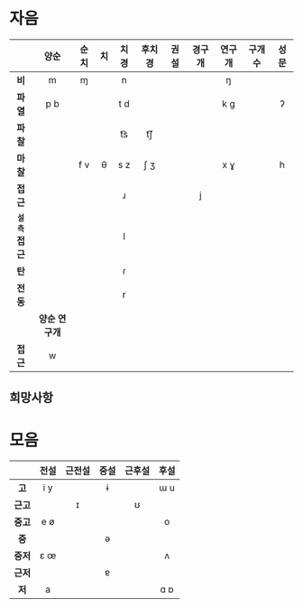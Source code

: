 # 자음
|                                 |      양순       | 순치 | 치  | 치경 | 후치경 | 권설 | 경구개 | 연구개 | 구개수 | 성문 |
|:-------------------------------:|:---------------:|:----:|:---:|:----:|:------:|:----:|:------:|:------:|:------:|:----:|
|             **비**              |        m        |  ɱ   |     |  n   |        |      |        |   ŋ    |        |      |
|            **파열**             |       p b       |      |     | t d  |        |      |        |  k ɡ   |        |  ʔ   |
|            **파찰**             |                 |      |     | t͡s  |  t͡ʃ   |      |        |        |        |      |
|            **마찰**             |                 | f v  |  θ  | s z  |  ʃ ʒ   |      |        |  x ɣ   |        |  h   |
|            **접근**             |                 |      |     |  ɹ   |        |      |   j    |        |        |      |
| **<small>설측</small><br>접근** |                 |      |     |  l   |        |      |        |        |        |      |
|             **탄**              |                 |      |     |  ɾ   |        |      |        |        |        |      |
|            **전동**             |                 |      |     |  r   |        |      |        |        |        |      |
|                                 | **양순 연구개** |      |     |      |        |      |        |        |        |      |
|            **접근**             |        w        |      |     |      |        |      |        |        |        |      |

## 희망사항

# 모음
|          | 전설 | 근전설 | 중설 | 근후설 | 후설 |
|:--------:|:----:|:------:|:----:|:------:|:----:|
|  **고**  | i y  |        |  ɨ   |        | ɯ u  |
| **근고** |      |   ɪ    |      |   ʊ    |      |
| **중고** | e ø  |        |      |        |  o   |
|  **중**  |      |        |  ə   |        |      |
| **중저** | ɛ œ  |        |      |        |  ʌ   |
| **근저** |      |        |  ɐ   |        |      |
|  **저**  |  a   |        |      |        | ɑ ɒ  |

